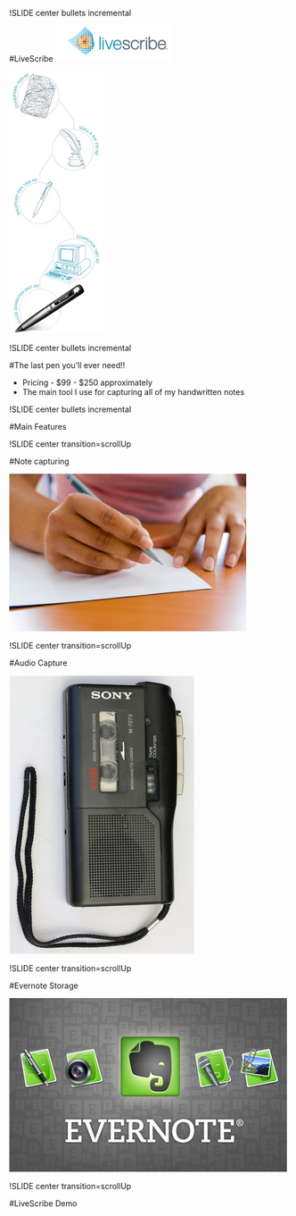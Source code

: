 !SLIDE center bullets incremental

#LiveScribe ![livescribe](shared_images/livescribe_logo.jpg)

![timeline](shared_images/writing_timeline.jpg)

!SLIDE center bullets incremental

#The last pen you'll ever need!!

* Pricing - $99 - $250 approximately
* The main tool I use for capturing all of my handwritten notes

!SLIDE center bullets incremental

#Main Features

!SLIDE center transition=scrollUp

#Note capturing

![note_writing](shared_images/note_writing.jpg)

!SLIDE center transition=scrollUp

#Audio Capture

![audio_recorder](shared_images/audio_recorder.jpg)

!SLIDE center transition=scrollUp

#Evernote Storage

![evernote_collage](shared_images/evernote_collage.jpg)


!SLIDE center transition=scrollUp

#LiveScribe Demo
